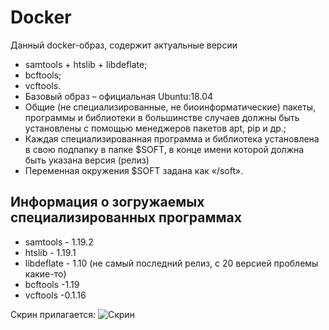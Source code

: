 # Docker
Данный docker-образ, содержит актуальные версии 
- samtools + htslib + libdeflate;
- bcftools;
- vcftools.
- Базовый образ – официальная Ubuntu:18.04
- Общие (не специализированные, не биоинформатические) пакеты, программы и библиотеки в
большинстве случаев должны быть установлены с помощью менеджеров пакетов apt, pip и
др.;
- Каждая специализированная программа и библиотека установлена в свою
подпапку в папке $SOFT, в конце имени которой должна быть указана версия (релиз)
- Переменная окружения $SOFT задана как «/soft».

## Информация о зогружаемых специализированных программах
- samtools - 1.19.2
- htslib - 1.19.1
- libdeflate - 1.10 (не самый последний релиз, с 20 версией проблемы какие-то)
- bcftools -1.19
- vcftools -0.1.16

Скрин прилагается:
![Скрин](https://github.com/Albinam1/docker/assets/96633706/be401ef1-528b-4b8e-b7c3-6ba25839cdbf)
